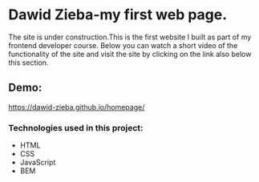 # Dawid Zieba-my first web page.
The site is under construction.This is the first website I built as part of my frontend developer course. Below you can watch a short video of the functionality of the site and visit the site by clicking on the link also below this section.
## Demo:

https://dawid-zieba.github.io/homepage/

### Technologies used in this project:
- HTML
- CSS
- JavaScript
- BEM
